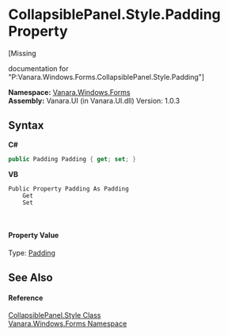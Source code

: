 # CollapsiblePanel.Style.Padding Property 
 

\[Missing <summary> documentation for "P:Vanara.Windows.Forms.CollapsiblePanel.Style.Padding"\]

**Namespace:**&nbsp;<a href="c580cf52-4028-70db-28d0-f9b1abc03861">Vanara.Windows.Forms</a><br />**Assembly:**&nbsp;Vanara.UI (in Vanara.UI.dll) Version: 1.0.3

## Syntax

**C#**<br />
``` C#
public Padding Padding { get; set; }
```

**VB**<br />
``` VB
Public Property Padding As Padding
	Get
	Set
```

<br />

#### Property Value
Type: <a href="http://msdn2.microsoft.com/en-us/library/z15fk45c" target="_blank">Padding</a>

## See Also


#### Reference
<a href="8a8b4c74-f83a-5173-bb37-d6b7056176a4">CollapsiblePanel.Style Class</a><br /><a href="c580cf52-4028-70db-28d0-f9b1abc03861">Vanara.Windows.Forms Namespace</a><br />
